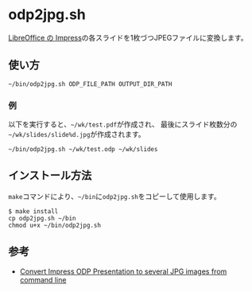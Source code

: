 # odp2jpg.sh

[LibreOffice の Impress](https://www.libreoffice.org/discover/impress/)の各スライドを1枚づつJPEGファイルに変換します。

## 使い方

~~~shell
~/bin/odp2jpg.sh ODP_FILE_PATH OUTPUT_DIR_PATH
~~~

### 例

以下を実行すると、`~/wk/test.pdf`が作成され、
最後にスライド枚数分の`~/wk/slides/slide%d.jpg`が作成されます。

~~~shell
~/bin/odp2jpg.sh ~/wk/test.odp ~/wk/slides
~~~

## インストール方法

`make`コマンドにより、`~/bin`に`odp2jpg.sh`をコピーして使用します。

~~~shell
$ make install
cp odp2jpg.sh ~/bin
chmod u+x ~/bin/odp2jpg.sh
~~~

## 参考

- [Convert Impress ODP Presentation to several JPG images from command line](https://stackoverflow.com/questions/33096772/convert-impress-odp-presentation-to-several-jpg-images-from-command-line)